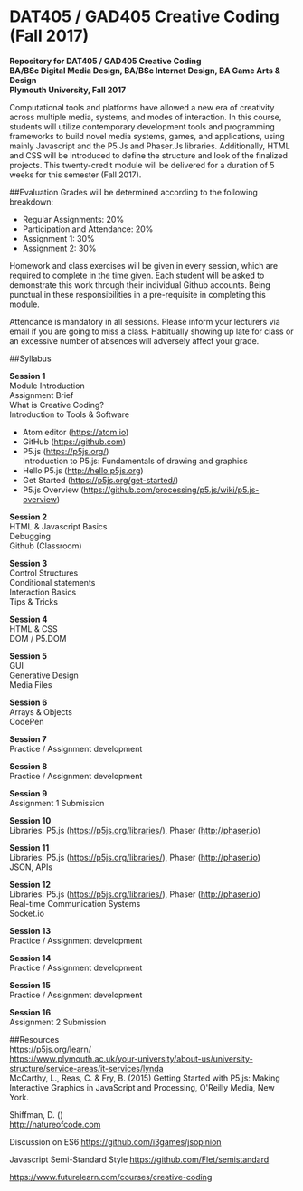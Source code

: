 DAT405 / GAD405 Creative Coding (Fall 2017)
===========================================

__Repository for DAT405 / GAD405 Creative Coding  
BA/BSc Digital Media Design, BA/BSc Internet Design, BA Game Arts & Design  
Plymouth University, Fall 2017__

Computational tools and platforms have allowed a new era of creativity across multiple media, systems, and modes of interaction. In this course, students will utilize contemporary development tools and programming frameworks to build novel media systems, games, and applications, using mainly Javascript and the P5.Js and Phaser.Js libraries. Additionally, HTML and CSS will be introduced to define the structure and look of the finalized projects. This twenty-credit module will be delivered for a duration of 5 weeks for this semester (Fall 2017).

##Evaluation
Grades will be determined according to the following breakdown:
* Regular Assignments: 20%
* Participation and Attendance: 20%
* Assignment 1: 30%
* Assignment 2: 30%

Homework and class exercises will be given in every session, which are required to complete in the time given. Each student will be asked to demonstrate this work through their individual Github accounts. Being punctual in these responsibilities in a pre-requisite in completing this module.

Attendance is mandatory in all sessions. Please inform your lecturers via email if you are going to miss a class. Habitually showing up late for class or an excessive number of absences will adversely affect your grade.

##Syllabus  

**Session 1**  
Module Introduction  
Assignment Brief  
What is Creative Coding?  
Introduction to Tools & Software
* Atom editor (https://atom.io)
* GitHub (https://github.com)
* P5.js (https://p5js.org/)  
Introduction to P5.js: Fundamentals of drawing and graphics
* Hello P5.js (http://hello.p5js.org)
* Get Started (https://p5js.org/get-started/)
* P5.js Overview (https://github.com/processing/p5.js/wiki/p5.js-overview)

**Session 2**  
HTML & Javascript Basics  
Debugging  
Github (Classroom)  

**Session 3**  
Control Structures  
Conditional statements  
Interaction Basics  
Tips & Tricks  

**Session 4**  
HTML & CSS  
DOM / P5.DOM  

**Session 5**  
GUI  
Generative Design  
Media Files  

**Session 6**  
Arrays & Objects  
CodePen  

**Session 7**  
Practice / Assignment development  

**Session 8**  
Practice / Assignment development  

**Session 9**  
Assignment 1 Submission  

**Session 10**  
Libraries: P5.js (https://p5js.org/libraries/), Phaser (http://phaser.io)  

**Session 11**  
Libraries: P5.js (https://p5js.org/libraries/), Phaser (http://phaser.io)  
JSON, APIs		

**Session 12**  
Libraries: P5.js (https://p5js.org/libraries/), Phaser (http://phaser.io)  
Real-time Communication Systems  
Socket.io  

**Session 13**  
Practice / Assignment development		

**Session 14**  
Practice / Assignment development  

**Session 15**  
Practice / Assignment development  

**Session 16**  
Assignment 2 Submission  

##Resources  
https://p5js.org/learn/  
https://www.plymouth.ac.uk/your-university/about-us/university-structure/service-areas/it-services/lynda  
McCarthy, L., Reas, C. & Fry, B. (2015) Getting Started with P5.js: Making Interactive Graphics in JavaScript and Processing, O'Reilly Media, New York.  

Shiffman, D. ()  
http://natureofcode.com  

Discussion on ES6 https://github.com/i3games/jsopinion  

Javascript Semi-Standard Style https://github.com/Flet/semistandard  

https://www.futurelearn.com/courses/creative-coding  
